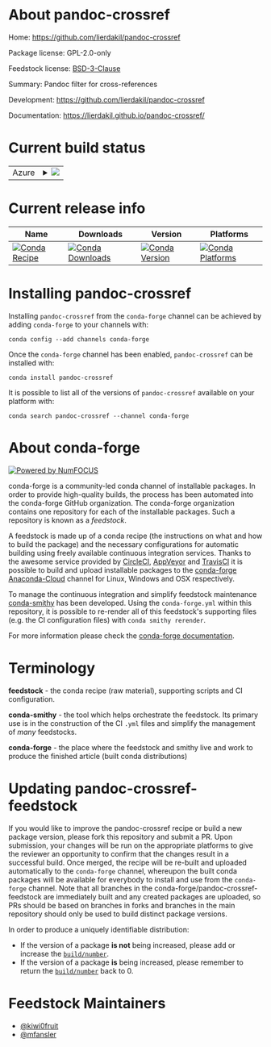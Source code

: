 About pandoc-crossref
=====================

Home: https://github.com/lierdakil/pandoc-crossref

Package license: GPL-2.0-only

Feedstock license: [BSD-3-Clause](https://github.com/conda-forge/pandoc-crossref-feedstock/blob/master/LICENSE.txt)

Summary: Pandoc filter for cross-references

Development: https://github.com/lierdakil/pandoc-crossref

Documentation: https://lierdakil.github.io/pandoc-crossref/

Current build status
====================


<table>
    
  <tr>
    <td>Azure</td>
    <td>
      <details>
        <summary>
          <a href="https://dev.azure.com/conda-forge/feedstock-builds/_build/latest?definitionId=6095&branchName=master">
            <img src="https://dev.azure.com/conda-forge/feedstock-builds/_apis/build/status/pandoc-crossref-feedstock?branchName=master">
          </a>
        </summary>
        <table>
          <thead><tr><th>Variant</th><th>Status</th></tr></thead>
          <tbody><tr>
              <td>linux_64</td>
              <td>
                <a href="https://dev.azure.com/conda-forge/feedstock-builds/_build/latest?definitionId=6095&branchName=master">
                  <img src="https://dev.azure.com/conda-forge/feedstock-builds/_apis/build/status/pandoc-crossref-feedstock?branchName=master&jobName=linux&configuration=linux_64_" alt="variant">
                </a>
              </td>
            </tr><tr>
              <td>osx_64</td>
              <td>
                <a href="https://dev.azure.com/conda-forge/feedstock-builds/_build/latest?definitionId=6095&branchName=master">
                  <img src="https://dev.azure.com/conda-forge/feedstock-builds/_apis/build/status/pandoc-crossref-feedstock?branchName=master&jobName=osx&configuration=osx_64_" alt="variant">
                </a>
              </td>
            </tr><tr>
              <td>win_64</td>
              <td>
                <a href="https://dev.azure.com/conda-forge/feedstock-builds/_build/latest?definitionId=6095&branchName=master">
                  <img src="https://dev.azure.com/conda-forge/feedstock-builds/_apis/build/status/pandoc-crossref-feedstock?branchName=master&jobName=win&configuration=win_64_" alt="variant">
                </a>
              </td>
            </tr>
          </tbody>
        </table>
      </details>
    </td>
  </tr>
</table>

Current release info
====================

| Name | Downloads | Version | Platforms |
| --- | --- | --- | --- |
| [![Conda Recipe](https://img.shields.io/badge/recipe-pandoc--crossref-green.svg)](https://anaconda.org/conda-forge/pandoc-crossref) | [![Conda Downloads](https://img.shields.io/conda/dn/conda-forge/pandoc-crossref.svg)](https://anaconda.org/conda-forge/pandoc-crossref) | [![Conda Version](https://img.shields.io/conda/vn/conda-forge/pandoc-crossref.svg)](https://anaconda.org/conda-forge/pandoc-crossref) | [![Conda Platforms](https://img.shields.io/conda/pn/conda-forge/pandoc-crossref.svg)](https://anaconda.org/conda-forge/pandoc-crossref) |

Installing pandoc-crossref
==========================

Installing `pandoc-crossref` from the `conda-forge` channel can be achieved by adding `conda-forge` to your channels with:

```
conda config --add channels conda-forge
```

Once the `conda-forge` channel has been enabled, `pandoc-crossref` can be installed with:

```
conda install pandoc-crossref
```

It is possible to list all of the versions of `pandoc-crossref` available on your platform with:

```
conda search pandoc-crossref --channel conda-forge
```


About conda-forge
=================

[![Powered by NumFOCUS](https://img.shields.io/badge/powered%20by-NumFOCUS-orange.svg?style=flat&colorA=E1523D&colorB=007D8A)](http://numfocus.org)

conda-forge is a community-led conda channel of installable packages.
In order to provide high-quality builds, the process has been automated into the
conda-forge GitHub organization. The conda-forge organization contains one repository
for each of the installable packages. Such a repository is known as a *feedstock*.

A feedstock is made up of a conda recipe (the instructions on what and how to build
the package) and the necessary configurations for automatic building using freely
available continuous integration services. Thanks to the awesome service provided by
[CircleCI](https://circleci.com/), [AppVeyor](https://www.appveyor.com/)
and [TravisCI](https://travis-ci.com/) it is possible to build and upload installable
packages to the [conda-forge](https://anaconda.org/conda-forge)
[Anaconda-Cloud](https://anaconda.org/) channel for Linux, Windows and OSX respectively.

To manage the continuous integration and simplify feedstock maintenance
[conda-smithy](https://github.com/conda-forge/conda-smithy) has been developed.
Using the ``conda-forge.yml`` within this repository, it is possible to re-render all of
this feedstock's supporting files (e.g. the CI configuration files) with ``conda smithy rerender``.

For more information please check the [conda-forge documentation](https://conda-forge.org/docs/).

Terminology
===========

**feedstock** - the conda recipe (raw material), supporting scripts and CI configuration.

**conda-smithy** - the tool which helps orchestrate the feedstock.
                   Its primary use is in the construction of the CI ``.yml`` files
                   and simplify the management of *many* feedstocks.

**conda-forge** - the place where the feedstock and smithy live and work to
                  produce the finished article (built conda distributions)


Updating pandoc-crossref-feedstock
==================================

If you would like to improve the pandoc-crossref recipe or build a new
package version, please fork this repository and submit a PR. Upon submission,
your changes will be run on the appropriate platforms to give the reviewer an
opportunity to confirm that the changes result in a successful build. Once
merged, the recipe will be re-built and uploaded automatically to the
`conda-forge` channel, whereupon the built conda packages will be available for
everybody to install and use from the `conda-forge` channel.
Note that all branches in the conda-forge/pandoc-crossref-feedstock are
immediately built and any created packages are uploaded, so PRs should be based
on branches in forks and branches in the main repository should only be used to
build distinct package versions.

In order to produce a uniquely identifiable distribution:
 * If the version of a package **is not** being increased, please add or increase
   the [``build/number``](https://docs.conda.io/projects/conda-build/en/latest/resources/define-metadata.html#build-number-and-string).
 * If the version of a package **is** being increased, please remember to return
   the [``build/number``](https://docs.conda.io/projects/conda-build/en/latest/resources/define-metadata.html#build-number-and-string)
   back to 0.

Feedstock Maintainers
=====================

* [@kiwi0fruit](https://github.com/kiwi0fruit/)
* [@mfansler](https://github.com/mfansler)
